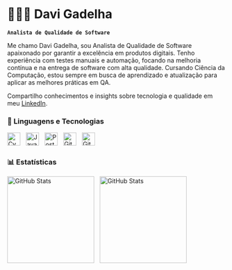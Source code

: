 # 👩🏻‍💻 Davi Gadelha

**`Analista de Qualidade de Software`**

Me chamo Davi Gadelha, sou Analista de Qualidade de Software apaixonado por garantir a excelência em produtos digitais. Tenho experiência com testes manuais e automação, focando na melhoria contínua e na entrega de software com alta qualidade. Cursando Ciência da Computação, estou sempre em busca de aprendizado e atualização para aplicar as melhores práticas em QA.

Compartilho conhecimentos e insights sobre tecnologia e qualidade em meu [LinkedIn](https://www.linkedin.com/in/davi-gadelha-qa/).

### 🤖 Linguagens e Tecnologias


<img 
    align="left" 
    alt="Cypress"
    title="Cypress"
    width="30px" 
    style="padding-right: 10px;"
    src="https://cdn.jsdelivr.net/gh/devicons/devicon@latest/icons/cypressio/cypressio-original.svg" 
/>

<img 
    align="left" 
    alt="JavaScript"
    title="JavaScript" 
    width="30px" 
    style="padding-right: 10px;"
    src="https://cdn.jsdelivr.net/gh/devicons/devicon@latest/icons/javascript/javascript-plain.svg"
/>   

<img 
    align="left" 
    alt="Postman"
    title="Postman"
    width="30px" 
    style="padding-right: 10px;"
    src="https://cdn.jsdelivr.net/gh/devicons/devicon@latest/icons/postman/postman-original.svg" 
/>
<img 
    align="left" 
    alt="Git" 
    title="Git"
    width="30px" 
    style="padding-right: 10px;" 
    src="https://cdn.jsdelivr.net/gh/devicons/devicon@latest/icons/git/git-original.svg" 
/>
<img 
    align="left" 
    alt="GitHub" 
    title="GitHub"
    width="30px" 
    style="padding-right: 10px;"
    src="https://cdn.jsdelivr.net/gh/devicons/devicon@latest/icons/github/github-original.svg" 
/>

<br/>
<br/>

### 📊 Estatísticas

<p>
  <img 
    align="left" 
    alt="GitHub Stats" 
    height="200" 
    style="padding-right: 10px;" 
    src="https://github-readme-stats.vercel.app/api?username=DaviGadelhaQA&show_icons=true&theme=merko&include_all_commits=true&locale=pt-br" 
  />

<img 
      align="left" 
      alt="GitHub Stats" 
      height="200" 
      src="https://github-readme-stats.vercel.app/api/top-langs/?username=DaviGadelhaQA&theme=merko&layout=compact&custom_title=Tecnologias&langs_count=7" 
  />

</p>
